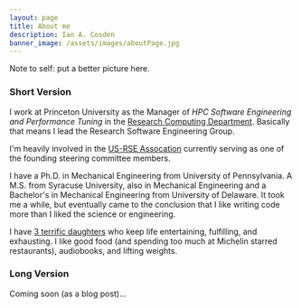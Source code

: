 ```yaml
---
layout: page
title: About me
description: Ian A. Cosden
banner_image: /assets/images/aboutPage.jpg
---
```


Note to self: put a better picture here.

### Short Version

I work at Princeton University as the Manager of *HPC Software
Engineering and Performance Tuning* in the [Research Computing
Department](https://researchcomputing.princeton.edu).  Basically that
means I lead the Research Software Engineering Group.

I'm heavily involved in the [US-RSE Assocation](https://us-rse.org)
currently serving as one of the founding steering committee members.  

I have a Ph.D. in Mechanical Engineering from University of
Pennsylvania.  A M.S. from Syracuse University, also in Mechanical
Engineering and a Bachelor's in Mechanical Engineering from University
of Delaware.  It took me a while, but eventually came to the
conclusion that I like writing code more than I liked the science or
engineering.

I have [3 terrific daughters](/assets/images/Cruise-2019.jpg) who keep life
entertaining, fulfilling, and
exhausting. I like good food (and spending too much at Michelin
starred restaurants), audiobooks, and lifting weights.

### Long Version

Coming soon (as a blog post)...
